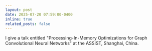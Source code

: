 ```yaml
---
layout: post
date: 2025-07-20 07:59:00-0400
inline: true
related_posts: false
---
```


I give a talk entitled "Processing-In-Memory Optimizations for Graph Convolutional Neural Networks" at the ASSIST, Shanghai, China.